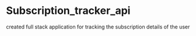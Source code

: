 # Subscription_tracker_api
created full stack application for tracking the subscription details of the user 

